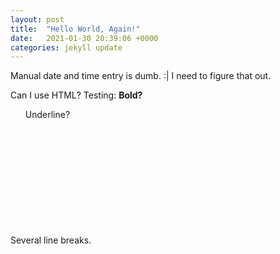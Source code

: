 ```yaml
---
layout: post
title:  "Hello World, Again!"
date:   2021-01-30 20:39:06 +0000
categories: jekyll update
---
```

Manual date and time entry is dumb. :|  I need to figure that out.

Can I use HTML?  Testing: <b>Bold?</b> <ul>Underline?</ul>
<br><br><br><br><br><br><br><br><br><br>Several line breaks.
